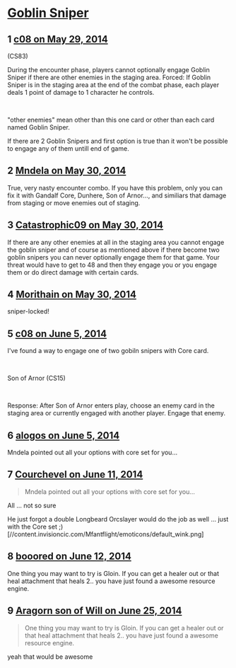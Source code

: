 # [Goblin Sniper](https://community.fantasyflightgames.com/topic/107489-goblin-sniper/)

## 1 [c08 on May 29, 2014](https://community.fantasyflightgames.com/topic/107489-goblin-sniper/?do=findComment&comment=1102349)

(CS83)

During the encounter phase, players cannot optionally engage Goblin Sniper if there are other enemies in the staging area.
Forced: If Goblin Sniper is in the staging area at the end of the combat phase, each player deals 1 point of damage to 1 character he controls.

 

"other enemies" mean other than this one card or other than each card named Goblin Sniper.

If there are 2 Goblin Snipers and first option is true than it won't be possible to engage any of them untill end of game.

## 2 [Mndela on May 30, 2014](https://community.fantasyflightgames.com/topic/107489-goblin-sniper/?do=findComment&comment=1102403)

True, very nasty encounter combo. If you have this problem, only you can fix it with Gandalf Core, Dunhere, Son of Arnor..., and similiars that damage from staging or move enemies out of staging.

## 3 [Catastrophic09 on May 30, 2014](https://community.fantasyflightgames.com/topic/107489-goblin-sniper/?do=findComment&comment=1102447)

If there are any other enemies at all in the staging area you cannot engage the goblin sniper and of course as mentioned above if there become two goblin snipers you can never optionally engage them for that game. Your threat would have to get to 48 and then they engage you or you engage them or do direct damage with certain cards.

## 4 [Morithain on May 30, 2014](https://community.fantasyflightgames.com/topic/107489-goblin-sniper/?do=findComment&comment=1102969)

sniper-locked!

## 5 [c08 on June 5, 2014](https://community.fantasyflightgames.com/topic/107489-goblin-sniper/?do=findComment&comment=1109773)

I've found a way to engage one of two gobiln snipers with Core card.

 

Son of Arnor (CS15)

 

Response: After Son of Arnor enters play, choose an enemy card in the staging area or currently engaged with another player. Engage that enemy.

## 6 [alogos on June 5, 2014](https://community.fantasyflightgames.com/topic/107489-goblin-sniper/?do=findComment&comment=1109786)

Mndela pointed out all your options with core set for you...

## 7 [Courchevel on June 11, 2014](https://community.fantasyflightgames.com/topic/107489-goblin-sniper/?do=findComment&comment=1116507)

> Mndela pointed out all your options with core set for you...

All ... not so sure

He just forgot a double Longbeard Orcslayer would do the job as well ... just with the Core set ;) [//content.invisioncic.com/Mfantflight/emoticons/default_wink.png]

## 8 [booored on June 12, 2014](https://community.fantasyflightgames.com/topic/107489-goblin-sniper/?do=findComment&comment=1117172)

One thing you may want to try is Gloin. If you can get a healer out or that heal attachment that heals 2.. you have just found a awesome resource engine.

## 9 [Aragorn son of Will on June 25, 2014](https://community.fantasyflightgames.com/topic/107489-goblin-sniper/?do=findComment&comment=1133025)

> One thing you may want to try is Gloin. If you can get a healer out or that heal attachment that heals 2.. you have just found a awesome resource engine.

yeah that would be awesome

